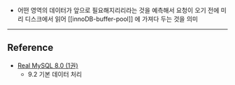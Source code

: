 - 어떤 영역의 데이터가 앞으로 필요해지리리라는 것을 예측해서 요청이 오기 전에 미리 디스크에서 읽어 [[innoDB-buffer-pool]] 에 가져다 두는 것을 의미

---
## Reference
 -  [Real MySQL 8.0 (1권)](https://product.kyobobook.co.kr/detail/S000001766482)
	- 9.2 기본 데이터 처리
